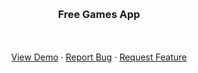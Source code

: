 <a name="readme-top"></a>



<!-- PROJECT LOGO -->
<br />
<div align="center">
  <a href="https://github.com/eskoso/freeGames-app">
  </a>

<h3 align="center">Free Games App</h3>

  <p align="center">
    <br />
    <br />
    <a href="https://free-games-app.netlify.app/">View Demo</a>
    ·
    <a href="https://github.com/eskoso/freeGames-app/issues">Report Bug</a>
    ·
    <a href="https://github.com/eskoso/freeGames-app/issues">Request Feature</a>
  </p>
</div>
